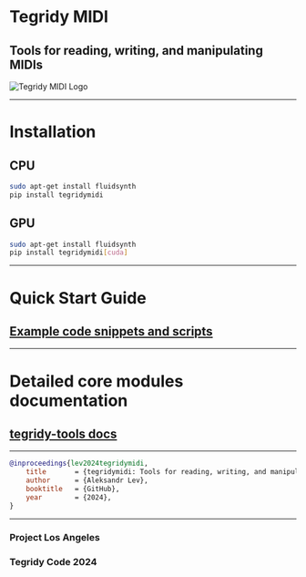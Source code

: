 # Tegridy MIDI

## Tools for reading, writing, and manipulating MIDIs

![Tegridy MIDI Logo](https://github.com/user-attachments/assets/6b1f98e1-255c-4e76-ba24-46f37ad36b46)

***

# Installation

## CPU

```sh
sudo apt-get install fluidsynth
pip install tegridymidi
```

## GPU

```sh
sudo apt-get install fluidsynth
pip install tegridymidi[cuda]
```

***

# Quick Start Guide

## [Example code snippets and scripts](https://github.com/asigalov61/tegridymidi/tree/main/tegridymidi/examples)

***

# Detailed core modules documentation

## [tegridy-tools docs](https://github.com/asigalov61/tegridymidi/tree/main/docs)

***

```bibtex
@inproceedings{lev2024tegridymidi,
    title       = {tegridymidi: Tools for reading, writing, and manipulating MIDIs},
    author      = {Aleksandr Lev},
    booktitle   = {GitHub},
    year        = {2024},
}
```
***

### Project Los Angeles
### Tegridy Code 2024
